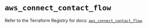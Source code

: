 # `aws_connect_contact_flow`

Refer to the Terraform Registry for docs: [`aws_connect_contact_flow`](https://registry.terraform.io/providers/hashicorp/aws/5.69.0/docs/resources/connect_contact_flow).
